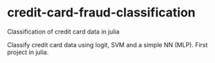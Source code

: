 # credit-card-fraud-classification
Classification of credit card data in julia 

Classify credit card data using logit, SVM and a simple NN (MLP). First project in julia.
